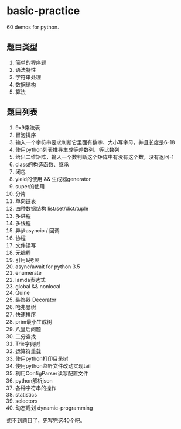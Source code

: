 # basic-practice
60 demos for python.

## 题目类型
1. 简单的程序题
2. 语法特性
3. 字符串处理
4. 数据结构
5. 算法

## 题目列表

1. 9x9乘法表
2. 冒泡排序
3. 输入一个字符串要求判断它里面有数字、大小写字母，并且长度是6-18
4. 使用python列表推导生成等差数列、等比数列
5. 给出二维矩阵，输入一个数判断这个矩阵中有没有这个数，没有返回-1
6. class的构造函数、继承
7. 闭包
8. yield的使用 && 生成器generator
9. super的使用
10. 分片
11. 单向链表
12. 四种数据结构 list/set/dict/tuple
13. 多进程
14. 多线程
15. 异步asyncio / 回调
16. 协程
17. 文件读写
18. 元编程
19. 引用&拷贝
20. async/await for python 3.5
21. enumerate
22. lamda表达式
23. global && nonlocal
24. Quine
25. 装饰器 Decorator
26. 哈弗曼树
27. 快速排序
28. prim最小生成树
29. 八皇后问题
30. 二分查找
31. Trie字典树
32. 运算符重载
33. 使用python打印目录树
34. 使用python监听文件改动实现tail
35. 利用ConfigParser读写配置文件
36. python解析json
37. 各种字符串的操作
38. statistics
39. selectors
40. 动态规划 dynamic-programming

想不到题目了，先写完这40个吧。